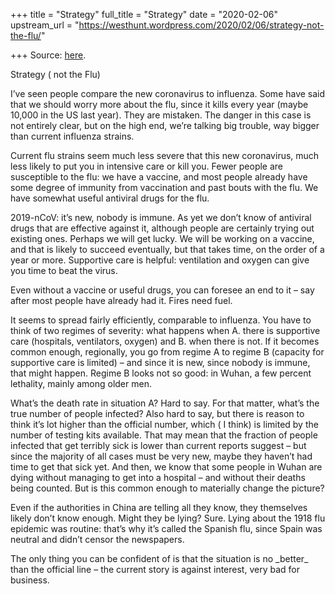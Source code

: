 +++
title = "Strategy"
full_title = "Strategy"
date = "2020-02-06"
upstream_url = "https://westhunt.wordpress.com/2020/02/06/strategy-not-the-flu/"

+++
Source: [here](https://westhunt.wordpress.com/2020/02/06/strategy-not-the-flu/).

Strategy ( not the Flu)

I’ve seen people compare the new coronavirus to influenza. Some have
said that we should worry more about the flu, since it kills every year
(maybe 10,000 in the US last year). They are mistaken. The danger in
this case is not entirely clear, but on the high end, we’re talking big
trouble, way bigger than current influenza strains.

Current flu strains seem much less severe that this new coronavirus,
much less likely to put you in intensive care or kill you. Fewer people
are susceptible to the flu: we have a vaccine, and most people already
have some degree of immunity from vaccination and past bouts with the
flu.  We have somewhat useful antiviral drugs for the flu.

2019-nCoV: it’s new, nobody is immune. As yet we don’t know of antiviral
drugs that are effective against it, although people are certainly
trying out existing ones. Perhaps we will get lucky. We will be working
on a vaccine, and that is likely to succeed eventually, but that takes
time, on the order of a year or more. Supportive care is helpful:
ventilation and oxygen can give you time to beat the virus.

Even without a vaccine or useful drugs, you can foresee an end to it –
say after most people have already had it. Fires need fuel.

It seems to spread fairly efficiently, comparable to influenza. You
have to think of two regimes of severity: what happens when A. there is
supportive care (hospitals, ventilators, oxygen) and B. when there is
not. If it becomes common enough, regionally, you go from regime A to
regime B (capacity for supportive care is limited) – and since it is
new, since nobody is immune, that might happen. Regime B looks not so
good: in Wuhan, a few percent lethality, mainly among older men.

What’s the death rate in situation A? Hard to say. For that matter,
what’s the true number of people infected? Also hard to say, but there
is reason to think it’s lot higher than the official number, which ( I
think) is limited by the number of testing kits available. That may
mean that the fraction of people infected that get terribly sick is
lower than current reports suggest – but since the majority of all
cases must be very new, maybe they haven’t had time to get that sick
yet. And then, we know that some people in Wuhan are dying without
managing to get into a hospital – and without their deaths being
counted. But is this common enough to materially change the picture?

Even if the authorities in China are telling all they know, they
themselves likely don’t know enough. Might they be lying? Sure. Lying
about the 1918 flu epidemic was routine: that’s why it’s called the
Spanish flu, since Spain was neutral and didn’t censor the newspapers.

The only thing you can be confident of is that the situation is no
\_better\_ than the official line – the current story is against
interest, very bad for business.

